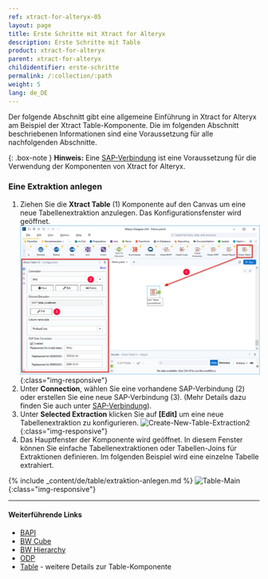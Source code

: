 ```yaml
---
ref: xtract-for-alteryx-05
layout: page
title: Erste Schritte mit Xtract for Alteryx
description: Erste Schritte mit Table
product: xtract-for-alteryx
parent: xtract-for-alteryx
childidentifier: erste-schritte
permalink: /:collection/:path
weight: 5
lang: de_DE
---
```


Der folgende Abschnitt gibt eine allgemeine Einführung in Xtract for Alteryx am Beispiel der Xtract Table-Komponente.
Die im folgenden Abschnitt beschriebenen Informationen sind eine Voraussetzung für alle nachfolgenden Abschnitte.

{: .box-note }
**Hinweis:** Eine [SAP-Verbindung](./sap-verbindung-anlegen) ist eine Voraussetzung für die Verwendung der Komponenten von Xtract for Alteryx.

### Eine Extraktion anlegen

1. Ziehen Sie die **Xtract Table** (1) Komponente auf den Canvas um eine neue Tabellenextraktion anzulegen. Das Konfigurationsfenster wird geöffnet. 
![Create-New-Table-Extraction](/img/content/xfa/xfa_create_table_extraction_01.png){:class="img-responsive"}
2. Unter **Connection**, wählen Sie eine vorhandene  SAP-Verbindung (2) oder erstellen Sie eine neue SAP-Verbindung (3). (Mehr Details dazu finden Sie auch unter [SAP-Verbindung](./einfuehrung/sap-verbindung)).
3. Unter **Selected Extraction** klicken Sie auf **[Edit]**  um eine neue Tabellenextraktion zu konfigurieren.
![Create-New-Table-Extraction2](/img/content/xfa_create_table_extraction_02.png){:class="img-responsive"}
4. Das Hauptfenster der Komponente wird geöffnet. In diesem Fenster können Sie einfache Tabellenextraktionen oder Tabellen-Joins für Extraktionen definieren. Im folgenden Beispiel wird eine einzelne Tabelle extrahiert.

{% include _content/de/table/extraktion-anlegen.md  %}
![Table-Main](/img/content/xfa/xfa-table-preview.png){:class="img-responsive"}


*****
#### Weiterführende Links
- [BAPI](./bapis-und-funktionsbausteine)
- [BW Cube](./bw-cube)
- [BW Hierarchy](./bw-hierarchien)
- [ODP](./odp)
- [Table](./table) - weitere Details zur Table-Komponente



